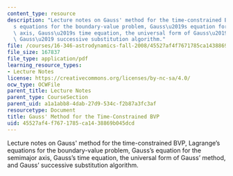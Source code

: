 ```yaml
---
content_type: resource
description: "Lecture notes on Gauss' method for the time-constrained BVP, Lagrange\u2019\
  s equations for the boundary-value problem, Gauss\u2019s equation for the semimajor\
  \ axis, Gauss\u2019s time equation, the universal form of Gauss\u2019 method, and\
  \ Gauss\u2019 successive substitution algorithm."
file: /courses/16-346-astrodynamics-fall-2008/45527af4f7671785ca1438869b045dcd_lec_13.pdf
file_size: 167837
file_type: application/pdf
learning_resource_types:
- Lecture Notes
license: https://creativecommons.org/licenses/by-nc-sa/4.0/
ocw_type: OCWFile
parent_title: Lecture Notes
parent_type: CourseSection
parent_uid: a1a1abb8-4dab-27d9-534c-f2b87a3fc3af
resourcetype: Document
title: Gauss' Method for the Time-Constrained BVP
uid: 45527af4-f767-1785-ca14-38869b045dcd
---
```

Lecture notes on Gauss' method for the time-constrained BVP, Lagrange’s equations for the boundary-value problem, Gauss’s equation for the semimajor axis, Gauss’s time equation, the universal form of Gauss’ method, and Gauss’ successive substitution algorithm.
